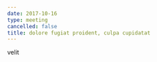 ```yaml
---
date: 2017-10-16
type: meeting
cancelled: false
title: dolore fugiat proident, culpa cupidatat
---
```

velit